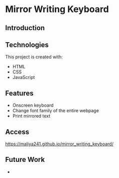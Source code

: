 # Mirror Writing Keyboard

## Introduction


## Technologies
This project is created with: 
* HTML
* CSS
* JavaScript

## Features
* Onscreen keyboard 
* Change font family of the entire webpage
* Print mirrored text


## Access
https://maliya241.github.io/mirror_writing_keyboard/

## Future Work
* 

